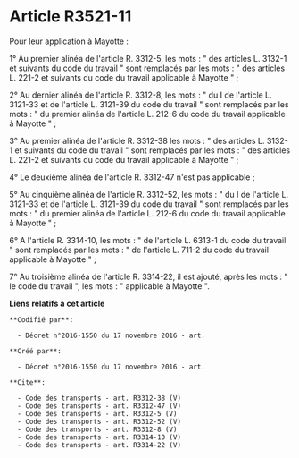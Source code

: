 # Article R3521-11

Pour leur application à Mayotte : 

1° Au premier alinéa de l'article R. 3312-5, les mots : " des articles L. 3132-1 et suivants du code du travail " sont
remplacés par les mots : " des articles L. 221-2 et suivants du code du travail applicable à Mayotte " ; 

2° Au dernier alinéa de l'article R. 3312-8, les mots : " du I de l'article L. 3121-33 et de l'article L. 3121-39 du code du
travail " sont remplacés par les mots : " du premier alinéa de l'article L. 212-6 du code du travail applicable à Mayotte
" ; 

3° Au premier alinéa de l'article R. 3312-38 les mots : " des articles L. 3132-1 et suivants du code du travail " sont
remplacés par les mots : " des articles L. 221-2 et suivants du code du travail applicable à Mayotte " ; 

4° Le deuxième alinéa de l'article R. 3312-47 n'est pas applicable ; 

5° Au cinquième alinéa de l'article R. 3312-52, les mots : " du I de l'article L. 3121-33 et de l'article L. 3121-39 du code
du travail " sont remplacés par les mots : " du premier alinéa de l'article L. 212-6 du code du travail applicable à Mayotte
" ; 

6° A l'article R. 3314-10, les mots : " de l'article L. 6313-1 du code du travail " sont remplacés par les mots : " de
l'article L. 711-2 du code du travail applicable à Mayotte " ; 

7° Au troisième alinéa de l'article R. 3314-22, il est ajouté, après les mots : " le code du travail ", les mots : "
applicable à Mayotte ".

**Liens relatifs à cet article**

	**Codifié par**:

	  - Décret n°2016-1550 du 17 novembre 2016 - art.

	**Créé par**:

	  - Décret n°2016-1550 du 17 novembre 2016 - art.

	**Cite**:

	  - Code des transports - art. R3312-38 (V)
	  - Code des transports - art. R3312-47 (V)
	  - Code des transports - art. R3312-5 (V)
	  - Code des transports - art. R3312-52 (V)
	  - Code des transports - art. R3312-8 (V)
	  - Code des transports - art. R3314-10 (V)
	  - Code des transports - art. R3314-22 (V)
